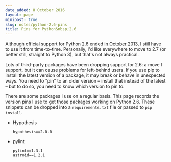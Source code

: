 ```yaml
---
date_added: 8 October 2016
layout: page
minipost: true
slug: notes/python-2.6-pins
title: Pins for Python&nbsp;2.6
---
```


Although official support for Python&nbsp;2.6 ended [in October&nbsp;2013][pep361], I still have to use it from time-to-time.
Personally, I'd like everywhere to move to 2.7 (or better still, straight to Python&nbsp;3), but that's not always practical.

Lots of third-party packages have been dropping support for 2.6: a move I support, but it can cause problems for left-behind users.
If you use pip to install the latest version of a package, it may break or behave in unexpected ways.
You need to "pin" to an older version &ndash; install that instead of the latest &ndash; but to do so, you need to know which version to pin to.

There are some packages I use on a regular basis.
This page records the version pins I use to get those packages working on Python&nbsp;2.6.
These snippets can be dropped into a `requirements.txt` file or passed to `pip install`.

*   Hypothesis

        hypothesis==2.0.0

*   pylint

        pylint==1.3.1
        astroid==1.2.1

[pep361]: https://www.python.org/dev/peps/pep-0361/